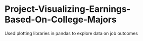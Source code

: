# Project-Visualizing-Earnings-Based-On-College-Majors
Used plotting libraries in pandas to explore data on job outcomes
